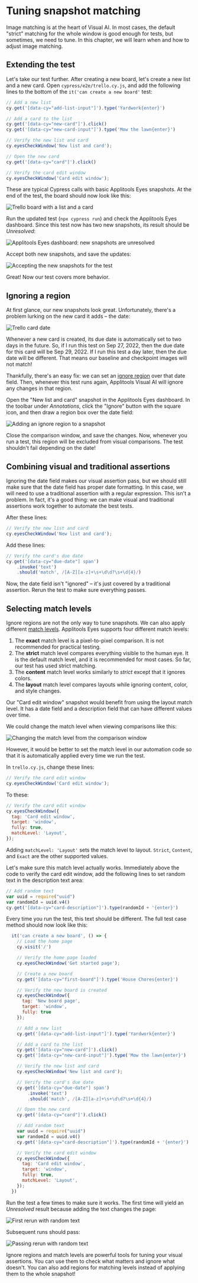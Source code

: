 # Tuning snapshot matching

Image matching is at the heart of Visual AI.
In most cases, the default "strict" matching for the whole window is good enough for tests,
but sometimes, we need to tune.
In this chapter, we will learn when and how to adjust image matching.


## Extending the test

Let's take our test further.
After creating a new board, let's create a new list and a new card.
Open `cypress/e2e/trello.cy.js`,
and add the following lines to the bottom of the `it('can create a new board'` test:

```javascript
// Add a new list
cy.get('[data-cy="add-list-input"]').type('Yardwork{enter}')

// Add a card to the list
cy.get('[data-cy="new-card"]').click()
cy.get('[data-cy="new-card-input"]').type('Mow the lawn{enter}')

// Verify the new list and card
cy.eyesCheckWindow('New list and card');

// Open the new card
cy.get('[data-cy="card"]').click()

// Verify the card edit window
cy.eyesCheckWindow('Card edit window');
```

These are typical Cypress calls with basic Applitools Eyes snapshots.
At the end of the test, the board should now look like this:

![Trello board with a list and a card](images/chapter5/board-with-list-and-card.png)

Run the updated test (`npx cypress run`) and check the Applitools Eyes dashboard.
Since this test now has two new snapshots, its result should be *Unresolved*:

![Applitools Eyes dashboard: new snapshots are unresolved](images/chapter5/dashboard-new-snapshots-unresolved.png)

Accept both new snapshots, and save the updates:

![Accepting the new snapshots for the test](images/chapter5/accept-new-snapshots.png)

Great! Now our test covers more behavior.


## Ignoring a region

At first glance, our new snapshots look great.
Unfortunately, there's a problem lurking on the new card it adds – the date:

![Trello card date](images/chapter5/card-date.png)

Whenever a new card is created, its due date is automatically set to two days in the future.
So, if I run this test on Sep 27, 2022, then the due date for this card will be Sep 29, 2022.
If I run this test a day later, then the due date will be different.
That means our baseline and checkpoint images will not match!

Thankfully, there's an easy fix:
we can set an [ignore region](https://help.applitools.com/hc/en-us/articles/360006915192-Adding-Ignorable-Regions)
over that date field.
Then, whenever this test runs again,
Applitools Visual AI will ignore any changes in that region.

Open the "New list and card" snapshot in the Applitools Eyes dashboard.
In the toolbar under *Annotations*,
click the "Ignore" button with the square icon,
and then draw a region box over the date field:

![Adding an ignore region to a snapshot](images/chapter5/ignore-region.png)

Close the comparison window, and save the changes.
Now, whenever you run a test, this region will be excluded from visual comparisons.
The test shouldn't fail depending on the date!


## Combining visual and traditional assertions

Ignoring the date field makes our visual assertion pass,
but we should still make sure that the date field has proper date formatting.
In this case, we will need to use a traditional assertion with a regular expression.
This isn't a problem.
In fact, it's a good thing:
we can make visual and traditional assertions work together to automate the best tests.

After these lines:

```javascript
// Verify the new list and card
cy.eyesCheckWindow('New list and card');
```

Add these lines:

```javascript
// Verify the card's due date
cy.get('[data-cy="due-date"] span')
    .invoke('text')
    .should('match', /[A-Z][a-z]+\s+\d\d?\s+\d{4}/)
```

Now, the date field isn't "ignored" – it's just covered by a traditional assertion.
Rerun the test to make sure everything passes.


## Selecting match levels

Ignore regions are not the only way to tune snapshots.
We can also apply different [match levels](https://help.applitools.com/hc/en-us/articles/360007188591-Match-Levels).
Applitools Eyes supports four different match levels:

1. The **exact** match level is a pixel-to-pixel comparison.
   It is not recommended for practical testing.
2. The **strict** match level compares everything visible to the human eye.
   It is the default match level, and it is recommended for most cases.
   So far, our test has used strict matching.
3. The **content** match level works similarly to *strict* except that it ignores colors.
4. The **layout** match level compares layouts while ignoring content, color, and style changes.

Our "Card edit window" snapshot would benefit from using the layout match level.
It has a date field and a description field that can have different values over time.

We could change the match level when viewing comparisons like this:

![Changing the match level from the comparison window](images/chapter5/change-match-level.png)

However, it would be better to set the match level in our automation code
so that it is automatically applied every time we run the test.

In `trello.cy.js`, change these lines:

```javascript
// Verify the card edit window
cy.eyesCheckWindow('Card edit window');
```

To these:

```javascript
// Verify the card edit window
cy.eyesCheckWindow({
  tag: 'Card edit window',
  target: 'window',
  fully: true,
  matchLevel: 'Layout',
});
```

Adding `matchLevel: 'Layout'` sets the match level to layout.
`Strict`, `Content`, and `Exact` are the other supported values.

Let's make sure this match level actually works.
Immediately above the code to verify the card edit window,
add the following lines to set random text in the description text area:

```javascript
// Add random text
var uuid = require("uuid")
var randomId = uuid.v4()
cy.get('[data-cy="card-description"]').type(randomId + '{enter}')
```

Every time you run the test, this text should be different.
The full test case method should now look like this:

```javascript
  it('can create a new board', () => {
    // Load the home page
    cy.visit('/')

    // Verify the home page loaded
    cy.eyesCheckWindow('Get started page');

    // Create a new board
    cy.get('[data-cy="first-board"]').type('House Chores{enter}')

    // Verify the new board is created
    cy.eyesCheckWindow({
      tag: 'New board page',
      target: 'window',
      fully: true
    });

    // Add a new list
    cy.get('[data-cy="add-list-input"]').type('Yardwork{enter}')

    // Add a card to the list
    cy.get('[data-cy="new-card"]').click()
    cy.get('[data-cy="new-card-input"]').type('Mow the lawn{enter}')

    // Verify the new list and card
    cy.eyesCheckWindow('New list and card');

    // Verify the card's due date
    cy.get('[data-cy="due-date"] span')
        .invoke('text')
        .should('match', /[A-Z][a-z]+\s+\d\d?\s+\d{4}/)

    // Open the new card
    cy.get('[data-cy="card"]').click()

    // Add random text
    var uuid = require("uuid")
    var randomId = uuid.v4()
    cy.get('[data-cy="card-description"]').type(randomId + '{enter}')

    // Verify the card edit window
    cy.eyesCheckWindow({
      tag: 'Card edit window',
      target: 'window',
      fully: true,
      matchLevel: 'Layout',
    });
  })
```

Run the test a few times to make sure it works.
The first time will yield an *Unresolved* result
because adding the text changes the page:

![First rerun with random text](images/chapter5/first-rerun-with-random-text.png)

Subsequent runs should pass:

![Passing rerun with random text](images/chapter5/passing-rerun-with-random-text.png)

Ignore regions and match levels are powerful tools for tuning your visual assertions.
You can use them to check what matters and ignore what doesn't.
You can also add regions for matching levels instead of applying them to the whole snapshot!
